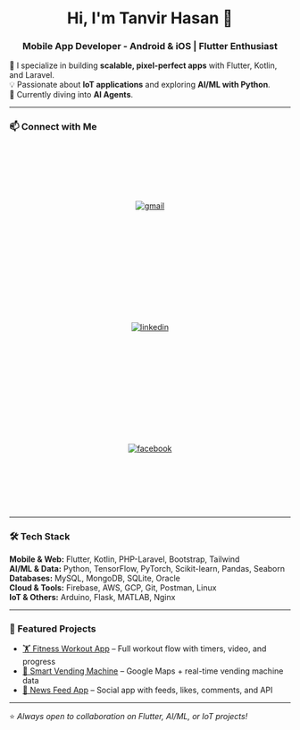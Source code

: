 <h1 align="center">Hi, I'm Tanvir Hasan 👋</h1>
<h3 align="center">Mobile App Developer - Android & iOS | Flutter Enthusiast </h3>

🚀 I specialize in building **scalable, pixel-perfect apps** with Flutter, Kotlin, and Laravel.  
💡 Passionate about **IoT applications** and exploring **AI/ML with Python**.  
🌱 Currently diving into **AI Agents**.  
  

---
### 📫 Connect with Me  
<p align="center">
  <a href="mailto:tanvirhasanemn@gmail.com">
    <img src="https://img.icons8.com/color/38/gmail--v1.png" alt="gmail" style="margin: 100px 100px;"/>
  </a>
  <a href="https://www.linkedin.com/in/tanvirhasanemn/">
    <img src="https://img.icons8.com/color/38/linkedin.png" alt="linkedin" style="margin: 100px 100px;"/>
  </a>
  <a href="https://www.facebook.com/tanvirhasan.emn/">
    <img src="https://img.icons8.com/color/38/facebook-new.png" alt="facebook" style="margin: 100px 100px;"/>
  </a>
</p>



---

### 🛠️ Tech Stack

**Mobile & Web:** Flutter, Kotlin, PHP-Laravel, Bootstrap, Tailwind  
**AI/ML & Data:** Python, TensorFlow, PyTorch, Scikit-learn, Pandas, Seaborn  
**Databases:** MySQL, MongoDB, SQLite, Oracle  
**Cloud & Tools:** Firebase, AWS, GCP, Git, Postman, Linux  
**IoT & Others:** Arduino, Flask, MATLAB, Nginx  

---

### 📌 Featured Projects
- [🏋️ Fitness Workout App](https://github.com/your-repo) – Full workout flow with timers, video, and progress  
- [📍 Smart Vending Machine](https://github.com/your-repo) – Google Maps + real-time vending machine data  
- [📰 News Feed App](https://github.com/your-repo) – Social app with feeds, likes, comments, and API  

---

⭐ *Always open to collaboration on Flutter, AI/ML, or IoT projects!*
